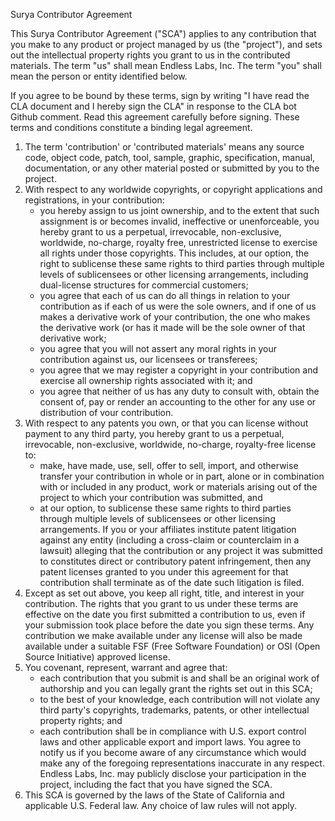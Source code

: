 Surya Contributor Agreement

This Surya Contributor Agreement ("SCA") applies to any contribution that you make to any product or project managed by us (the "project"), and sets out the intellectual property rights you grant to us in the contributed materials. The term "us" shall mean Endless Labs, Inc. The term "you" shall mean the person or entity identified below. 

If you agree to be bound by these terms, sign by writing "I have read the CLA document and I hereby sign the CLA" in response to the CLA bot Github comment. Read this agreement carefully before signing. These terms and conditions constitute a binding legal agreement.

1. The term 'contribution' or 'contributed materials' means any source code, object code, patch, tool, sample, graphic, specification, manual, documentation, or any other material posted or submitted by you to the project. 
2. With respect to any worldwide copyrights, or copyright applications and registrations, in your contribution: 
   - you hereby assign to us joint ownership, and to the extent that such assignment is or becomes invalid, ineffective or unenforceable, you hereby grant to us a perpetual, irrevocable, non-exclusive, worldwide, no-charge, royalty free, unrestricted license to exercise all rights under those copyrights. This includes, at our option, the right to sublicense these same rights to third parties through multiple levels of sublicensees or other licensing arrangements, including dual-license structures for commercial customers; 
   - you agree that each of us can do all things in relation to your contribution as if each of us were the sole owners, and if one of us makes a derivative work of your contribution, the one who makes the derivative work (or has it made will be the sole owner of that derivative work; 
   - you agree that you will not assert any moral rights in your contribution against us, our licensees or transferees; 
   - you agree that we may register a copyright in your contribution and exercise all ownership rights associated with it; and 
   - you agree that neither of us has any duty to consult with, obtain the consent of, pay or render an accounting to the other for any use or distribution of vour contribution. 
3. With respect to any patents you own, or that you can license without payment to any third party, you hereby grant to us a perpetual, irrevocable, non-exclusive, worldwide, no-charge, royalty-free license to:
   - make, have made, use, sell, offer to sell, import, and otherwise transfer your contribution in whole or in part, alone or in combination with or included in any product, work or materials arising out of the project to which your contribution was submitted, and
   - at our option, to sublicense these same rights to third parties through multiple levels of sublicensees or other licensing arrangements. 
If you or your affiliates institute patent litigation against any entity (including a cross-claim or counterclaim in a lawsuit) alleging that the contribution or any project it was submitted to constitutes direct or contributory patent infringement, then any patent licenses granted to you under this agreement for that contribution shall terminate as of the date such litigation is filed.
4. Except as set out above, you keep all right, title, and interest in your contribution. The rights that you grant to us under these terms are effective on the date you first submitted a contribution to us, even if your submission took place before the date you sign these terms. Any contribution we make available under any license will also be made available under a suitable FSF (Free Software Foundation) or OSI (Open Source Initiative) approved license. 
5. You covenant, represent, warrant and agree that: 
   - each contribution that you submit is and shall be an original work of authorship and you can legally grant the rights set out in this SCA; 
   - to the best of your knowledge, each contribution will not violate any third party's copyrights, trademarks, patents, or other intellectual property rights; and 
   - each contribution shall be in compliance with U.S. export control laws and other applicable export and import laws.
You agree to notify us if you become aware of any circumstance which would make any of the foregoing representations inaccurate in any respect. Endless Labs, Inc. may publicly disclose your participation in the project, including the fact that you have signed the SCA. 
6. This SCA is governed by the laws of the State of California and applicable U.S. Federal law. Any choice of law rules will not apply.
